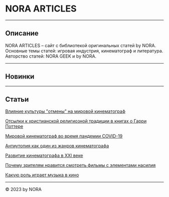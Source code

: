 # NORA ARTICLES

******

## Описание

NORA ARTICLES – сайт с библиотекой оригинальных статей by NORA. Основные темы статей: игровая индустрия, кинематограф и литература. Авторство статей: NORA GEEK и by NORA.  

******

## Новинки

******

## Статьи

[Влияние культуры "отмены" на мировой кинематограф](articles_1.html)  

[Отсылки к христианской религиозной традиции в книгах о Гарри Поттере](articles_2.html)  

[Мировой кинематограф во время пандемии COVID-19](articles_3.html)  

[Антиутопия как один из жанров кинематографа](articles_4.html)  

[Развитие кинематографа в XXI веке](articles_5.html)  

[Почему зрителям нравится смотреть фильмы с элементами насилия](articles_6.html)  

[Какую роль играет музыка в кино](articles_7.html)  

******
© 2023 by NORA